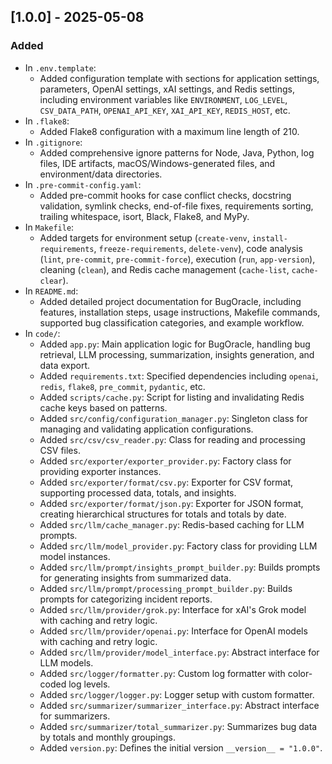 ## [1.0.0] - 2025-05-08

### Added
- In `.env.template`:
  - Added configuration template with sections for application settings, parameters, OpenAI settings, xAI settings, and Redis settings, including environment variables like `ENVIRONMENT`, `LOG_LEVEL`, `CSV_DATA_PATH`, `OPENAI_API_KEY`, `XAI_API_KEY`, `REDIS_HOST`, etc.
- In `.flake8`:
  - Added Flake8 configuration with a maximum line length of 210.
- In `.gitignore`:
  - Added comprehensive ignore patterns for Node, Java, Python, log files, IDE artifacts, macOS/Windows-generated files, and environment/data directories.
- In `.pre-commit-config.yaml`:
  - Added pre-commit hooks for case conflict checks, docstring validation, symlink checks, end-of-file fixes, requirements sorting, trailing whitespace, isort, Black, Flake8, and MyPy.
- In `Makefile`:
  - Added targets for environment setup (`create-venv`, `install-requirements`, `freeze-requirements`, `delete-venv`), code analysis (`lint`, `pre-commit`, `pre-commit-force`), execution (`run`, `app-version`), cleaning (`clean`), and Redis cache management (`cache-list`, `cache-clear`).
- In `README.md`:
  - Added detailed project documentation for BugOracle, including features, installation steps, usage instructions, Makefile commands, supported bug classification categories, and example workflow.
- In `code/`:
  - Added `app.py`: Main application logic for BugOracle, handling bug retrieval, LLM processing, summarization, insights generation, and data export.
  - Added `requirements.txt`: Specified dependencies including `openai`, `redis`, `flake8`, `pre_commit`, `pydantic`, etc.
  - Added `scripts/cache.py`: Script for listing and invalidating Redis cache keys based on patterns.
  - Added `src/config/configuration_manager.py`: Singleton class for managing and validating application configurations.
  - Added `src/csv/csv_reader.py`: Class for reading and processing CSV files.
  - Added `src/exporter/exporter_provider.py`: Factory class for providing exporter instances.
  - Added `src/exporter/format/csv.py`: Exporter for CSV format, supporting processed data, totals, and insights.
  - Added `src/exporter/format/json.py`: Exporter for JSON format, creating hierarchical structures for totals and totals by date.
  - Added `src/llm/cache_manager.py`: Redis-based caching for LLM prompts.
  - Added `src/llm/model_provider.py`: Factory class for providing LLM model instances.
  - Added `src/llm/prompt/insights_prompt_builder.py`: Builds prompts for generating insights from summarized data.
  - Added `src/llm/prompt/processing_prompt_builder.py`: Builds prompts for categorizing incident reports.
  - Added `src/llm/provider/grok.py`: Interface for xAI's Grok model with caching and retry logic.
  - Added `src/llm/provider/openai.py`: Interface for OpenAI models with caching and retry logic.
  - Added `src/llm/provider/model_interface.py`: Abstract interface for LLM models.
  - Added `src/logger/formatter.py`: Custom log formatter with color-coded log levels.
  - Added `src/logger/logger.py`: Logger setup with custom formatter.
  - Added `src/summarizer/summarizer_interface.py`: Abstract interface for summarizers.
  - Added `src/summarizer/total_summarizer.py`: Summarizes bug data by totals and monthly groupings.
  - Added `version.py`: Defines the initial version `__version__ = "1.0.0"`.